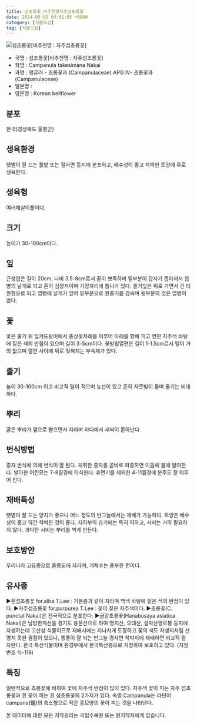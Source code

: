 ```yaml
---
title: 섬초롱꽃_비추천명자주섬초롱꽃
date: 2024-05-05 03:01:05 +0800
category: [식물도감]
tag: [식물도감]
---
```




![섬초롱꽃[비추천명 : 자주섬초롱꽃]](/fileUpload/plants/basic/Campanulaceae/Campanula/22573/1_th2.JPG)
- 국명 : 섬초롱꽃[비추천명 : 자주섬초롱꽃]
- 학명 : Campanula takesimana Nakai
- 과명 : 앵글러 - 초롱꽃과 (Campanulaceae) APG Ⅳ- 초롱꽃과 (Campanulaceae)
- 일본명 : 
- 영문명 : Korean bellflower


## 분포
한국(경상북도 울릉군) 
## 생육환경
햇볕이 잘 드는 풀밭 또는 절사면 등지에 분포하고, 배수성이 좋고 척박한 토양에 주로 생육한다.
## 생육형
여러해살이풀이다.
## 크기
높이가 30-100cm이다.
## 잎
근생엽은 길이 20cm, 나비 3.5-8cm로서 끝이 뾰족하며 밑부분이 갑자기 좁아져서 엽병의 날개로 되고 흔히 심장저이며 가장자리에 톱니가 있다. 줄기잎은 위로 가면서 긴 타원형으로 되고 엽병에 날개가 있어 밑부분으로 원줄기를 감싸며 윗부분의 것은 엽병이 없다.
## 꽃
꽃은 줄기 위 잎겨드랑이에서 총상꽃차례를 이루어 아래를 향해 피고 연한 자주색 바탕에 짙은 색의 반점이 있으며 길이 3-5cm이다. 꽃받침열편은 길이 1-1.5cm로서 털이 거의 없으며 열편 사이에 뒤로 젖혀지는 부속체가 있다.
## 줄기
높이 30-100cm 이고 비교적 털이 적으며 능선이 있고 흔히 자줏빛이 돌며 줄기는 비대하다.
## 뿌리
굵은 뿌리가 옆으로 뻗으면서 자라며 마디에서 새싹이 돋아난다.
## 번식방법
종자 번식에 의해 번식이 잘 된다. 채취한 종자를 곧바로 파종하면 이듬해 봄에 발아한다. 발아한 어린묘는 7-8월경에 이식한다. 휴면기를 제외한 4-11월경에 분주도 잘 이루어 진다.
## 재배특성
햇볕이 잘 드는 양지가 좋으나 어느 정도의 반그늘에서는 재배가 가능하다. 토양은 배수성이 좋고 약간 척박한 것이 좋다. 지하부의 습기에는 특히 약하고, 시비는 거의 필요하지 않다. 과다한 시비는 뿌리를 썩게 만든다.
## 보호방안
우리나라 고유종으로 울릉도에 자라며, 개체수는 풍부한 편이다.
## 유사종
▶흰섬초롱꽃 for.alba T.Lee : 기본종과 같이 자라며 백색 바탕에 짙은 색의 반점이 있다. ▶자주섬초롱꽃 for.purpurea T.Lee : 꽃이 짙은 자주색이다. ▶초롱꽃(C. punctat Nakai)은 전국적으로 분포한다. ▶금강초롱꽃(Hanabusaya asiatica Nakai)은 남방한계선을 경기도 용문산으로 하여 명지산, 오대산, 설악산양로봉 등지에 자생하는데 고산성 식물이므로 재배시에는 지나치게 도장하고 꽃의 색도 자생지처럼 선명치 못한 결점이 있으나, 통풍이 잘 되는 반그늘 경사면 척박지에 재배하면 비교적 잘 자란다. 한국 특산식물이며 환경부에서 한국특산종으로 지정하여 보호하고 있다. (지정번호 식-119)
## 특징
일반적으로 초롱꽃에 비하여 꽃에 자주색 반점이 많이 있다. 자주색 꽃이 피는 자주 섬초롱꽃과 흰 꽃이 피는 흰 섬초롱꽃의 2가지가 있다. 속명 Campanula는 라틴어 campana(鐘)의 축소형으로 작은 종모양의 꽃이 피는 것을 나타낸다.






본 데이터에 대한 모든 저작권리는 국립수목원 또는 원저작자에게 있습니다.
